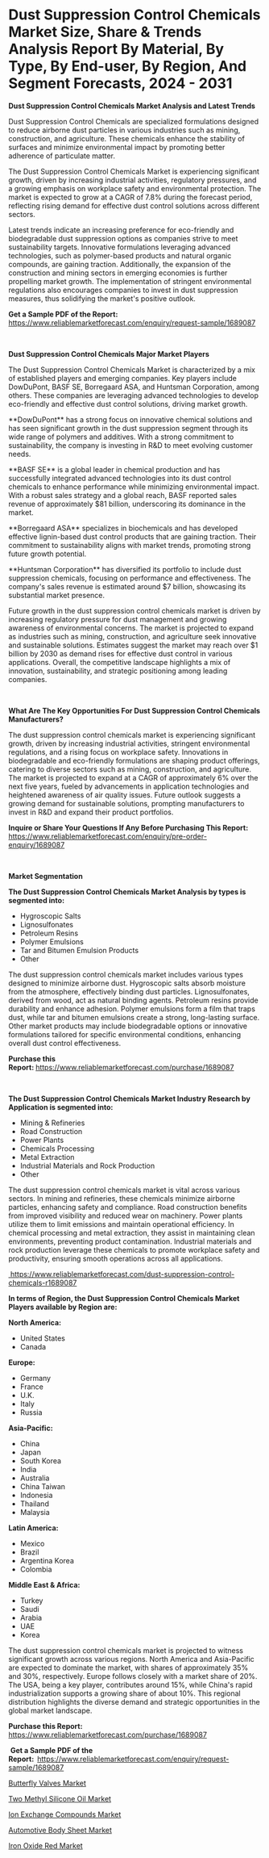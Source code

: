 <p><h1>Dust Suppression Control Chemicals Market Size, Share & Trends Analysis Report By Material, By Type, By End-user, By Region, And Segment Forecasts, 2024 - 2031</h1></p><p><strong>Dust Suppression Control Chemicals Market Analysis and Latest Trends</strong></p>
<p><p>Dust Suppression Control Chemicals are specialized formulations designed to reduce airborne dust particles in various industries such as mining, construction, and agriculture. These chemicals enhance the stability of surfaces and minimize environmental impact by promoting better adherence of particulate matter. </p><p>The Dust Suppression Control Chemicals Market is experiencing significant growth, driven by increasing industrial activities, regulatory pressures, and a growing emphasis on workplace safety and environmental protection. The market is expected to grow at a CAGR of 7.8% during the forecast period, reflecting rising demand for effective dust control solutions across different sectors. </p><p>Latest trends indicate an increasing preference for eco-friendly and biodegradable dust suppression options as companies strive to meet sustainability targets. Innovative formulations leveraging advanced technologies, such as polymer-based products and natural organic compounds, are gaining traction. Additionally, the expansion of the construction and mining sectors in emerging economies is further propelling market growth. The implementation of stringent environmental regulations also encourages companies to invest in dust suppression measures, thus solidifying the market's positive outlook.</p></p>
<p><strong>Get a Sample PDF of the Report:&nbsp;</strong> <a href="https://www.reliablemarketforecast.com/enquiry/request-sample/1689087?utm_campaign=1134&utm_medium=2&utm_source=Github&utm_content=ia&utm_term=17102024&utm_id=dust-suppression-control-chemicals">https://www.reliablemarketforecast.com/enquiry/request-sample/1689087</a></p>
<p>&nbsp;</p>
<p><strong>Dust Suppression Control Chemicals Major Market Players</strong></p>
<p><p>The Dust Suppression Control Chemicals Market is characterized by a mix of established players and emerging companies. Key players include DowDuPont, BASF SE, Borregaard ASA, and Huntsman Corporation, among others. These companies are leveraging advanced technologies to develop eco-friendly and effective dust control solutions, driving market growth.</p><p>**DowDuPont** has a strong focus on innovative chemical solutions and has seen significant growth in the dust suppression segment through its wide range of polymers and additives. With a strong commitment to sustainability, the company is investing in R&D to meet evolving customer needs.</p><p>**BASF SE** is a global leader in chemical production and has successfully integrated advanced technologies into its dust control chemicals to enhance performance while minimizing environmental impact. With a robust sales strategy and a global reach, BASF reported sales revenue of approximately $81 billion, underscoring its dominance in the market.</p><p>**Borregaard ASA** specializes in biochemicals and has developed effective lignin-based dust control products that are gaining traction. Their commitment to sustainability aligns with market trends, promoting strong future growth potential.</p><p>**Huntsman Corporation** has diversified its portfolio to include dust suppression chemicals, focusing on performance and effectiveness. The company's sales revenue is estimated around $7 billion, showcasing its substantial market presence.</p><p>Future growth in the dust suppression control chemicals market is driven by increasing regulatory pressure for dust management and growing awareness of environmental concerns. The market is projected to expand as industries such as mining, construction, and agriculture seek innovative and sustainable solutions. Estimates suggest the market may reach over $1 billion by 2030 as demand rises for effective dust control in various applications. Overall, the competitive landscape highlights a mix of innovation, sustainability, and strategic positioning among leading companies.</p></p>
<p>&nbsp;</p>
<p><strong>What Are The Key Opportunities For Dust Suppression Control Chemicals Manufacturers?</strong></p>
<p><p>The dust suppression control chemicals market is experiencing significant growth, driven by increasing industrial activities, stringent environmental regulations, and a rising focus on workplace safety. Innovations in biodegradable and eco-friendly formulations are shaping product offerings, catering to diverse sectors such as mining, construction, and agriculture. The market is projected to expand at a CAGR of approximately 6% over the next five years, fueled by advancements in application technologies and heightened awareness of air quality issues. Future outlook suggests a growing demand for sustainable solutions, prompting manufacturers to invest in R&D and expand their product portfolios.</p></p>
<p><strong>Inquire or Share Your Questions If Any Before Purchasing This Report:</strong> <a href="https://www.reliablemarketforecast.com/enquiry/pre-order-enquiry/1689087?utm_campaign=1134&utm_medium=2&utm_source=Github&utm_content=ia&utm_term=17102024&utm_id=dust-suppression-control-chemicals">https://www.reliablemarketforecast.com/enquiry/pre-order-enquiry/1689087</a></p>
<p>&nbsp;</p>
<p><strong>Market Segmentation</strong></p>
<p><strong>The Dust Suppression Control Chemicals Market Analysis by types is segmented into:</strong></p>
<p><ul><li>Hygroscopic Salts</li><li>Lignosulfonates</li><li>Petroleum Resins</li><li>Polymer Emulsions</li><li>Tar and Bitumen Emulsion Products</li><li>Other</li></ul></p>
<p><p>The dust suppression control chemicals market includes various types designed to minimize airborne dust. Hygroscopic salts absorb moisture from the atmosphere, effectively binding dust particles. Lignosulfonates, derived from wood, act as natural binding agents. Petroleum resins provide durability and enhance adhesion. Polymer emulsions form a film that traps dust, while tar and bitumen emulsions create a strong, long-lasting surface. Other market products may include biodegradable options or innovative formulations tailored for specific environmental conditions, enhancing overall dust control effectiveness.</p></p>
<p><strong>Purchase this Report:&nbsp;</strong><a href="https://www.reliablemarketforecast.com/purchase/1689087?utm_campaign=1134&utm_medium=2&utm_source=Github&utm_content=ia&utm_term=17102024&utm_id=dust-suppression-control-chemicals">https://www.reliablemarketforecast.com/purchase/1689087</a></p>
<p>&nbsp;</p>
<p><strong>The Dust Suppression Control Chemicals Market Industry Research by Application is segmented into:</strong></p>
<p><ul><li>Mining & Refineries</li><li>Road Construction</li><li>Power Plants</li><li>Chemicals Processing</li><li>Metal Extraction</li><li>Industrial Materials and Rock Production</li><li>Other</li></ul></p>
<p><p>The dust suppression control chemicals market is vital across various sectors. In mining and refineries, these chemicals minimize airborne particles, enhancing safety and compliance. Road construction benefits from improved visibility and reduced wear on machinery. Power plants utilize them to limit emissions and maintain operational efficiency. In chemical processing and metal extraction, they assist in maintaining clean environments, preventing product contamination. Industrial materials and rock production leverage these chemicals to promote workplace safety and productivity, ensuring smooth operations across all applications.</p></p>
<p><a href="https://www.reliablemarketforecast.com/dust-suppression-control-chemicals-r1689087?utm_campaign=1134&utm_medium=2&utm_source=Github&utm_content=ia&utm_term=17102024&utm_id=dust-suppression-control-chemicals">&nbsp;https://www.reliablemarketforecast.com/dust-suppression-control-chemicals-r1689087</a></p>
<p><strong>In terms of Region, the Dust Suppression Control Chemicals Market Players available by Region are:</strong></p>
<p>
    <p> <strong> North America: </strong>
        <ul>
            <li>United States</li>
            <li>Canada</li>
        </ul>
        </p> 
    <p> <strong> Europe: </strong>
        <ul>
            <li>Germany</li>
            <li>France</li>
            <li>U.K.</li>
            <li>Italy</li>
            <li>Russia</li>
        </ul>
        </p> 
    <p> <strong> Asia-Pacific: </strong>
        <ul>
            <li>China</li>
            <li>Japan</li>
            <li>South Korea</li>
            <li>India</li>
            <li>Australia</li>
            <li>China Taiwan</li>
            <li>Indonesia</li>
            <li>Thailand</li>
            <li>Malaysia</li>
        </ul>
        </p> 
    <p> <strong> Latin America: </strong>
        <ul>
            <li>Mexico</li>
            <li>Brazil</li>
            <li>Argentina Korea</li>
            <li>Colombia</li>
        </ul>
        </p> 
    <p> <strong> Middle East & Africa: </strong>
        <ul>
            <li>Turkey</li>
            <li>Saudi</li>
            <li>Arabia</li>
            <li>UAE</li>
            <li>Korea</li>
        </ul>
    </p>
    </p>
<p><p>The dust suppression control chemicals market is projected to witness significant growth across various regions. North America and Asia-Pacific are expected to dominate the market, with shares of approximately 35% and 30%, respectively. Europe follows closely with a market share of 20%. The USA, being a key player, contributes around 15%, while China's rapid industrialization supports a growing share of about 10%. This regional distribution highlights the diverse demand and strategic opportunities in the global market landscape.</p></p>
<p><strong>Purchase this Report: </strong><a href="https://www.reliablemarketforecast.com/purchase/1689087?utm_campaign=1134&utm_medium=2&utm_source=Github&utm_content=ia&utm_term=17102024&utm_id=dust-suppression-control-chemicals">https://www.reliablemarketforecast.com/purchase/1689087</a></p>
<p>&nbsp;<strong>Get a Sample PDF of the Report:&nbsp;&nbsp;</strong><a href="https://www.reliablemarketforecast.com/enquiry/request-sample/1689087?utm_campaign=1134&utm_medium=2&utm_source=Github&utm_content=ia&utm_term=17102024&utm_id=dust-suppression-control-chemicals">https://www.reliablemarketforecast.com/enquiry/request-sample/1689087</a></p>
<p><strong></strong></p>
<p><p><a href="https://issuu.com/reportprime-2/docs/butterfly-valves-market-size-2030.p_59c7aa9133faaa?utm_campaign=1134&utm_medium=2&utm_source=Github&utm_content=ia&utm_term=17102024&utm_id=dust-suppression-control-chemicals">Butterfly Valves Market</a></p><p><a href="https://github.com/delena1hcpbatel/Market-Research-Report-List-1/blob/main/two-methyl-silicone-oil-market.md?utm_campaign=1134&utm_medium=2&utm_source=Github&utm_content=ia&utm_term=17102024&utm_id=dust-suppression-control-chemicals">Two Methyl Silicone Oil Market</a></p><p><a href="https://github.com/zenap1yahrovat/Market-Research-Report-List-1/blob/main/ion-exchange-compounds-market.md?utm_campaign=1134&utm_medium=2&utm_source=Github&utm_content=ia&utm_term=17102024&utm_id=dust-suppression-control-chemicals">Ion Exchange Compounds Market</a></p><p><a href="https://www.linkedin.com/pulse/in-depth-analysis-global-automotive-body-sheet-market-scope-son1f?utm_campaign=1134&utm_medium=2&utm_source=Github&utm_content=ia&utm_term=17102024&utm_id=dust-suppression-control-chemicals">Automotive Body Sheet Market</a></p><p><a href="https://www.linkedin.com/pulse/global-iron-oxide-red-market-opportunities-challenges2024-2031-1hfwf?utm_campaign=1134&utm_medium=2&utm_source=Github&utm_content=ia&utm_term=17102024&utm_id=dust-suppression-control-chemicals">Iron Oxide Red Market</a></p></p>